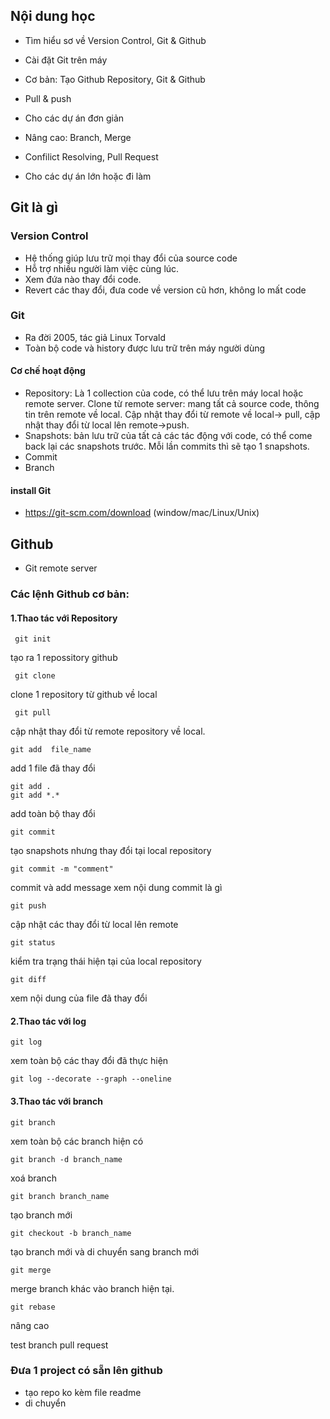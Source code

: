 ## Nội dung học
- Tìm hiểu sơ về Version Control, Git & Github
- Cài đặt Git trên máy

- Cơ bản: Tạo Github Repository, Git & Github
- Pull & push
- Cho các dự án đơn giản

- Nâng cao: Branch, Merge
- Confilict Resolving, Pull Request
- Cho các dự án lớn hoặc đi làm

## Git là gì
### Version Control
- Hệ thống giúp lưu trữ mọi thay đổi của source code
- Hỗ trợ nhiều người làm việc cùng lúc.
- Xem đứa nào thay đổi code.
- Revert các thay đổi, đưa code về version cũ hơn, không lo mất code

### Git
- Ra đời 2005, tác giả Linux Torvald
- Toàn bộ code và history được lưu trữ trên máy người dùng

#### Cơ chế hoạt động
- Repository: Là 1 collection của code, có thể lưu trên máy local hoặc remote server. Clone từ remote server: mang tất cả source code, thông tin trên remote về local. Cập nhật thay đổi từ remote về local-> pull, cập nhật thay đổi từ local lên remote->push.
- Snapshots: bản lưu trữ của tất cả các tác động với code, có thể come back lại các snapshots trước. Mỗi lần commits thì sẽ tạo 1 snapshots.
- Commit
- Branch

#### install Git
- https://git-scm.com/download (window/mac/Linux/Unix)

## Github

- Git remote server 

### Các lệnh Github cơ bản:

#### 1.Thao tác với Repository
```
 git init
```
tạo ra 1 repossitory github
```
 git clone
```
clone 1 repository từ github về local
```
 git pull
```
cập nhật thay đổi từ remote repository về local.
```
git add  file_name
```
add 1 file đã thay đổi

```
git add . 
git add *.*
```
add toàn bộ thay đổi
```
git commit 
```
tạo snapshots nhưng thay đổi tại local repository
```
git commit -m "comment"
```
commit và add message xem nội dung commit là gì
```
git push
```
cập nhật các thay đổi từ local lên remote
```
git status
```
kiểm tra trạng thái hiện tại của local repository

```
git diff
```
xem nội dung của file đã thay đổi

#### 2.Thao tác với log

```
git log
```
xem toàn bộ các thay đổi đã thực hiện
```
git log --decorate --graph --oneline
```

#### 3.Thao tác với branch
```
git branch
```
xem toàn bộ các branch hiện có
```
git branch -d branch_name
```
xoá branch 

```
git branch branch_name
```
tạo branch mới

```
git checkout -b branch_name
```
tạo branch mới và di chuyển sang branch mới

```
git merge
```
merge branch khác vào branch hiện tại.
```
git rebase
```
nâng cao

test  branch pull request
###  Đưa 1 project có sẵn lên github
- tạo repo ko kèm file readme
- di chuyển 

